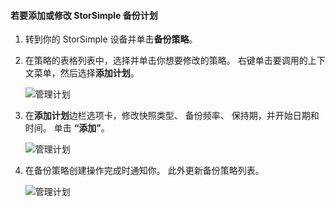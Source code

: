 
<!--author=alkohli last changed: 01/02/17-->

#### <a name="to-add-or-modify-a-storsimple-backup-schedule"></a>若要添加或修改 StorSimple 备份计划

1. 转到你的 StorSimple 设备并单击**备份策略**。

2. 在策略的表格列表中，选择并单击你想要修改的策略。 右键单击要调用的上下文菜单，然后选择**添加计划**。

    ![管理计划](./media/storsimple-8000-add-modify-backup-schedule-u2/addschedule1.png)

3. 在**添加计划**边栏选项卡，修改快照类型、 备份频率、 保持期，并开始日期和时间。 单击 **“添加”**。

    ![管理计划](./media/storsimple-8000-add-modify-backup-schedule-u2/addschedule5.png)

4. 在备份策略创建操作完成时通知你。 此外更新备份策略列表。

    ![管理计划](./media/storsimple-8000-add-modify-backup-schedule-u2/addschedule4.png)

